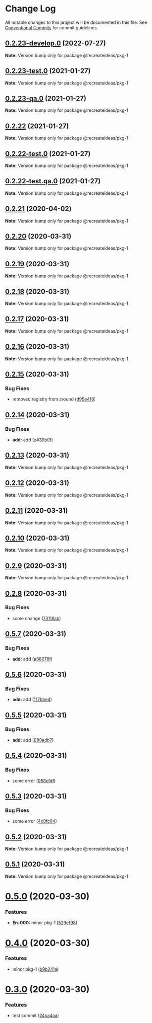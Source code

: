 # Change Log

All notable changes to this project will be documented in this file.
See [Conventional Commits](https://conventionalcommits.org) for commit guidelines.

## [0.2.23-develop.0](https://github.com/recreateideas/lerna-monorepo/compare/@recreateideas/pkg-1@0.2.23-test.0...@recreateideas/pkg-1@0.2.23-develop.0) (2022-07-27)

**Note:** Version bump only for package @recreateideas/pkg-1





## [0.2.23-test.0](https://github.com/recreateideas/lerna-monorepo/compare/@recreateideas/pkg-1@0.2.23-qa.0...@recreateideas/pkg-1@0.2.23-test.0) (2021-01-27)

**Note:** Version bump only for package @recreateideas/pkg-1





## [0.2.23-qa.0](https://github.com/recreateideas/lerna-monorepo/compare/@recreateideas/pkg-1@0.2.22...@recreateideas/pkg-1@0.2.23-qa.0) (2021-01-27)

**Note:** Version bump only for package @recreateideas/pkg-1





## [0.2.22](https://github.com/recreateideas/lerna-monorepo/compare/@recreateideas/pkg-1@0.2.22-test.0...@recreateideas/pkg-1@0.2.22) (2021-01-27)

**Note:** Version bump only for package @recreateideas/pkg-1





## [0.2.22-test.0](https://github.com/recreateideas/lerna-monorepo/compare/@recreateideas/pkg-1@0.2.22-test.qa.0...@recreateideas/pkg-1@0.2.22-test.0) (2021-01-27)

**Note:** Version bump only for package @recreateideas/pkg-1





## [0.2.22-test.qa.0](https://github.com/recreateideas/lerna-monorepo/compare/@recreateideas/pkg-1@0.2.21...@recreateideas/pkg-1@0.2.22-test.qa.0) (2021-01-27)

**Note:** Version bump only for package @recreateideas/pkg-1





## [0.2.21](https://github.com/recreateideas/lerna-monorepo/compare/@recreateideas/pkg-1@0.2.20...@recreateideas/pkg-1@0.2.21) (2020-04-02)

**Note:** Version bump only for package @recreateideas/pkg-1





## [0.2.20](https://github.com/recreateideas/lerna-monorepo/compare/@recreateideas/pkg-1@0.2.19...@recreateideas/pkg-1@0.2.20) (2020-03-31)

**Note:** Version bump only for package @recreateideas/pkg-1





## [0.2.19](https://github.com/recreateideas/lerna-monorepo/compare/@recreateideas/pkg-1@0.2.18...@recreateideas/pkg-1@0.2.19) (2020-03-31)

**Note:** Version bump only for package @recreateideas/pkg-1





## [0.2.18](https://github.com/recreateideas/lerna-monorepo/compare/@recreateideas/pkg-1@0.2.17...@recreateideas/pkg-1@0.2.18) (2020-03-31)

**Note:** Version bump only for package @recreateideas/pkg-1





## [0.2.17](https://github.com/recreateideas/lerna-monorepo/compare/@recreateideas/pkg-1@0.2.16...@recreateideas/pkg-1@0.2.17) (2020-03-31)

**Note:** Version bump only for package @recreateideas/pkg-1





## [0.2.16](https://github.com/recreateideas/lerna-monorepo/compare/@recreateideas/pkg-1@0.2.15...@recreateideas/pkg-1@0.2.16) (2020-03-31)

**Note:** Version bump only for package @recreateideas/pkg-1





## [0.2.15](https://github.com/recreateideas/lerna-monorepo/compare/@recreateideas/pkg-1@0.2.14...@recreateideas/pkg-1@0.2.15) (2020-03-31)


### Bug Fixes

* removed registry from around ([d95e4f8](https://github.com/recreateideas/lerna-monorepo/commit/d95e4f88797dc9388fc89f03324604a5dd46f984))





## [0.2.14](https://github.com/recreateideas/lerna-monorepo/compare/@recreateideas/pkg-1@0.2.13...@recreateideas/pkg-1@0.2.14) (2020-03-31)


### Bug Fixes

* **add:** add ([e439b0f](https://github.com/recreateideas/lerna-monorepo/commit/e439b0fb7ee7f1bcdfef1adb56eac2a35fd07d26))





## [0.2.13](https://github.com/recreateideas/lerna-monorepo/compare/@recreateideas/pkg-1@0.2.12...@recreateideas/pkg-1@0.2.13) (2020-03-31)

**Note:** Version bump only for package @recreateideas/pkg-1





## [0.2.12](https://github.com/recreateideas/lerna-monorepo/compare/@recreateideas/pkg-1@0.2.11...@recreateideas/pkg-1@0.2.12) (2020-03-31)

**Note:** Version bump only for package @recreateideas/pkg-1





## [0.2.11](https://github.com/recreateideas/lerna-monorepo/compare/@recreateideas/pkg-1@0.2.10...@recreateideas/pkg-1@0.2.11) (2020-03-31)

**Note:** Version bump only for package @recreateideas/pkg-1





## [0.2.10](https://github.com/recreateideas/lerna-monorepo/compare/@recreateideas/pkg-1@0.2.9...@recreateideas/pkg-1@0.2.10) (2020-03-31)

**Note:** Version bump only for package @recreateideas/pkg-1





## [0.2.9](https://github.com/recreateideas/lerna-monorepo/compare/@recreateideas/pkg-1@0.2.8...@recreateideas/pkg-1@0.2.9) (2020-03-31)

**Note:** Version bump only for package @recreateideas/pkg-1





## [0.2.8](https://github.com/recreateideas/lerna-monorepo/compare/@recreateideas/pkg-1@0.5.7...@recreateideas/pkg-1@0.2.8) (2020-03-31)


### Bug Fixes

* some change ([73116ab](https://github.com/recreateideas/lerna-monorepo/commit/73116ab276fb45feaab8b68db519293da5d4e6a2))





## [0.5.7](https://github.com/recreateideas/lerna-monorepo/compare/@recreateideas/pkg-1@0.5.6...@recreateideas/pkg-1@0.5.7) (2020-03-31)


### Bug Fixes

* **add:** add ([a88078f](https://github.com/recreateideas/lerna-monorepo/commit/a88078f971f42b8184d3f9e21650df4bdd52fad1))





## [0.5.6](https://github.com/recreateideas/lerna-monorepo/compare/@recreateideas/pkg-1@0.5.5...@recreateideas/pkg-1@0.5.6) (2020-03-31)


### Bug Fixes

* **add:** add ([117bbe4](https://github.com/recreateideas/lerna-monorepo/commit/117bbe461a7ec591606c8141e9783fc188583fd6))





## [0.5.5](https://github.com/recreateideas/lerna-monorepo/compare/@recreateideas/pkg-1@0.5.4...@recreateideas/pkg-1@0.5.5) (2020-03-31)


### Bug Fixes

* **add:** add ([080adb7](https://github.com/recreateideas/lerna-monorepo/commit/080adb72f5c0c9b130ab121d25ac911e7168a2a1))





## [0.5.4](https://github.com/recreateideas/lerna-monorepo/compare/@recreateideas/pkg-1@0.5.3...@recreateideas/pkg-1@0.5.4) (2020-03-31)


### Bug Fixes

* some error ([058cfdf](https://github.com/recreateideas/lerna-monorepo/commit/058cfdf8e9a35ad10d0ebf4ba2ec5210a0449bc6))





## [0.5.3](https://github.com/recreateideas/lerna-monorepo/compare/@recreateideas/pkg-1@0.5.2...@recreateideas/pkg-1@0.5.3) (2020-03-31)


### Bug Fixes

* some error ([4c0fc04](https://github.com/recreateideas/lerna-monorepo/commit/4c0fc04c320df2b601cbee1ace92fd60df605f2d))





## [0.5.2](https://github.com/recreateideas/lerna-monorepo/compare/@recreateideas/pkg-1@0.5.1...@recreateideas/pkg-1@0.5.2) (2020-03-31)

**Note:** Version bump only for package @recreateideas/pkg-1





## [0.5.1](https://github.com/recreateideas/lerna-monorepo/compare/@recreateideas/pkg-1@0.5.0...@recreateideas/pkg-1@0.5.1) (2020-03-31)

**Note:** Version bump only for package @recreateideas/pkg-1





# [0.5.0](https://github.com/recreateideas/lerna-monorepo/compare/@recreateideas/pkg-1@0.4.0...@recreateideas/pkg-1@0.5.0) (2020-03-30)


### Features

* **En-000:** minor pkg-1 ([529ef98](https://github.com/recreateideas/lerna-monorepo/commit/529ef98963919377755524514d666364e1a8577d))





# [0.4.0](https://github.com/recreateideas/lerna-monorepo/compare/@recreateideas/pkg-1@0.3.0...@recreateideas/pkg-1@0.4.0) (2020-03-30)


### Features

* minor pkg-1 ([b9b241a](https://github.com/recreateideas/lerna-monorepo/commit/b9b241a87c68dfe1b736d80258dd0f933d3ab00a))





# [0.3.0](https://github.com/recreateideas/lerna-monorepo/compare/@recreateideas/pkg-1@0.2.1...@recreateideas/pkg-1@0.3.0) (2020-03-30)


### Features

* test commit ([24ca4aa](https://github.com/recreateideas/lerna-monorepo/commit/24ca4aa3ea8048618acb1011affac2c439272828))

